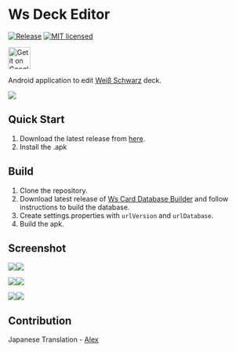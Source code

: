 # Ws Deck Editor
[![Release](https://img.shields.io/github/release/joshuaavalon/WsDeckEditor.svg?style=flat)](https://github.com/joshuaavalon/WsDeckEditor/releases)
[![MIT licensed](https://img.shields.io/badge/license-MIT-blue.svg?style=flat)](https://github.com/joshuaavalon/WsDeckEditor/blob/master/LICENSE)

<a href='https://play.google.com/store/apps/details?id=com.joshuaavalon.wsdeckeditor&utm_source=global_co&utm_medium=prtnr&utm_content=Mar2515&utm_campaign=PartBadge&pcampaignid=MKT-Other-global-all-co-prtnr-py-PartBadge-Mar2515-1'><img alt='Get it on Google Play' height='45px' src='https://play.google.com/intl/en_us/badges/images/generic/en_badge_web_generic.png'/></a>

Android application to edit [Weiβ Schwarz](http://ws-tcg.com/) deck.

![](https://raw.githubusercontent.com/joshuaavalon/wsdeckeditor/master/screenshots/003.jpg)

## Quick Start

1. Download the latest release from [here](https://github.com/joshuaavalon/WsDeckEditor/releases).
2. Install the .apk

## Build

1. Clone the repository.
2. Download latest release of [Ws Card Database Builder](https://github.com/joshuaavalon/WsCardDbBuilder) and follow instructions to build the database.
3. Create settings.properties with `urlVersion` and `urlDatabase`.
4. Build the apk.

## Screenshot

![](https://raw.githubusercontent.com/joshuaavalon/wsdeckeditor/master/screenshots/001.jpg)![](https://raw.githubusercontent.com/joshuaavalon/wsdeckeditor/master/screenshots/002.jpg)

![](https://raw.githubusercontent.com/joshuaavalon/wsdeckeditor/master/screenshots/003.jpg)![](https://raw.githubusercontent.com/joshuaavalon/wsdeckeditor/master/screenshots/004.jpg)

![](https://raw.githubusercontent.com/joshuaavalon/wsdeckeditor/master/screenshots/005.jpg)![](https://raw.githubusercontent.com/joshuaavalon/wsdeckeditor/master/screenshots/006.jpg)

## Contribution

Japanese Translation - [Alex](http://www.plurk.com/m/u/alex10076)
